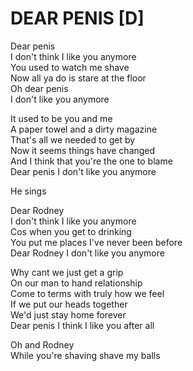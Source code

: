 # DEAR PENIS [D]

Dear penis\
I don't think I like you anymore\
You used to watch me shave\
Now all ya do is stare at the floor\
Oh dear penis\
I don't like you anymore

It used to be you and me\
A paper towel and a dirty magazine\
That's all we needed to get by\
Now it seems things have changed\
And I think that you're the one to blame\
Dear penis I don't like you anymore

He sings

Dear Rodney\
I don't think I like you anymore\
Cos when you get to drinking\
You put me places I've never been before\
Dear Rodney I don't like you anymore

Why cant we just get a grip\
On our man to hand relationship\
Come to terms with truly how we feel\
If we put our heads together\
We'd just stay home forever\
Dear penis I think I like you after all

Oh and Rodney\
While you're shaving shave my balls
